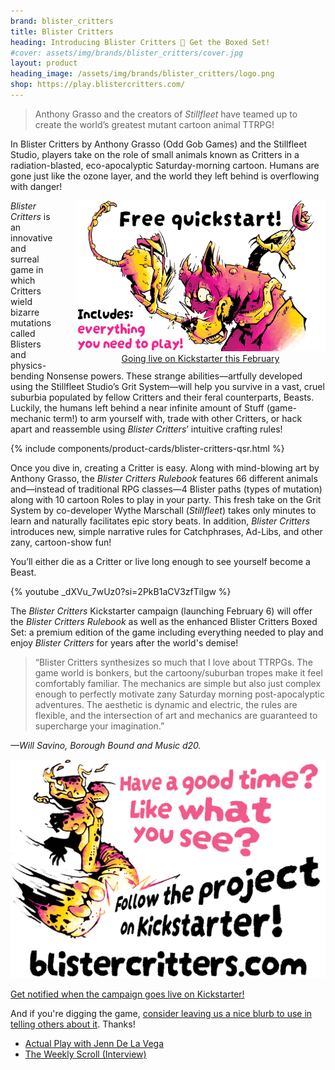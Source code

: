 ```yaml
---
brand: blister_critters
title: Blister Critters
heading: Introducing Blister Critters 🐾 Get the Boxed Set!
#cover: assets/img/brands/blister_critters/cover.jpg
layout: product
heading_image: /assets/img/brands/blister_critters/logo.png
shop: https://play.blistercritters.com/
---
```


> Anthony Grasso and the creators of *Stillfleet* have teamed up to create the world’s greatest mutant cartoon animal TTRPG!

In Blister Critters by Anthony Grasso (Odd Gob Games) and the Stillfleet Studio, players take on the role of small animals known as Critters in a radiation-blasted, eco-apocalyptic Saturday-morning cartoon. Humans are gone just like the ozone layer, and the world they left behind is overflowing with danger!

<aside style="float: right; width: 400px; text-align: center; margin-left: 2rem;">
  <img src="/assets/img/brands/blister_critters/free_blister_critters.png" />
  <a href="https://www.kickstarter.com/projects/wythe/blister-critters" class="external kickstarter">Going live on Kickstarter this February</a>
</aside>

*Blister Critters* is an innovative and surreal game in which Critters wield bizarre mutations called Blisters and physics-bending Nonsense powers. These strange abilities—artfully developed using the Stillfleet Studio’s Grit System—will help you survive in a vast, cruel suburbia populated by fellow Critters and their feral counterparts, Beasts. Luckily, the humans left behind a near infinite amount of Stuff (game-mechanic term!) to arm yourself with, trade with other Critters, or hack apart and reassemble using *Blister Critters*’ intuitive crafting rules!

{% include components/product-cards/blister-critters-qsr.html %}

Once you dive in, creating a Critter is easy. Along with mind-blowing art by Anthony Grasso, the *Blister Critters Rulebook* features 66 different animals and—instead of traditional RPG classes—4 Blister paths (types of mutation) along with 10 cartoon Roles to play in your party. This fresh take on the Grit System by co-developer Wythe Marschall (*Stillfleet*) takes only minutes to learn and naturally facilitates epic story beats. In addition, *Blister Critters* introduces new, simple narrative rules for Catchphrases, Ad-Libs, and other zany, cartoon-show fun!

You’ll either die as a Critter or live long enough to see yourself become a Beast.

{% youtube _dXVu_7wUz0?si=2PkB1aCV3zfTiIgw %}

The *Blister Critters* Kickstarter campaign (launching February 6) will offer the *Blister Critters Rulebook* as well as the enhanced Blister Critters Boxed Set: a premium edition of the game including everything needed to play and enjoy *Blister Critters* for years after the world's demise!

> “Blister Critters synthesizes so much that I love about TTRPGs. The game world is bonkers, but the cartoony/suburban tropes make it feel comfortably familiar. The mechanics are simple but also just complex enough to perfectly motivate zany Saturday morning post-apocalyptic adventures. The aesthetic is dynamic and electric, the rules are flexible, and the intersection of art and mechanics are guaranteed to supercharge your imagination.”

<cite>—Will Savino, Borough Bound and Music d20.</cite>


![back it on kickstarter](/assets/img/brands/blister_critters/like_what_you_see.png)

<a href="https://www.kickstarter.com/projects/wythe/blister-critters" class="external kickstarter">Get notified when the campaign goes live on Kickstarter!</a>

And if you're digging the game, [consider leaving us a nice blurb to use in telling others about it](https://forms.gle/w7FKfooBswDtzhwQ6). Thanks!


<ul class="rowlist">
  <li>
    <a class="external youtube" href="https://www.youtube.com/watch?v=_dXVu_7wUz0">Actual Play with Jenn De La Vega</a>
  </li>
    <li>
    <a class="external youtube" href="https://www.youtube.com/watch?v=zQvmUP3amQA">The Weekly Scroll (Interview)</a>
  </li>
</ul>
